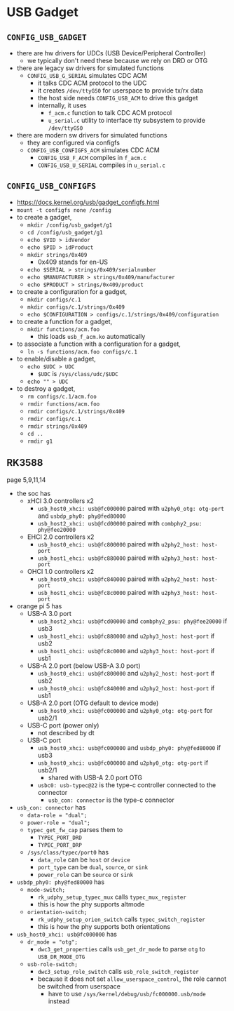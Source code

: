 USB Gadget
==========

## `CONFIG_USB_GADGET`

- there are hw drivers for UDCs (USB Device/Peripheral Controller)
  - we typically don't need these because we rely on DRD or OTG
- there are legacy sw drivers for simulated functions
  - `CONFIG_USB_G_SERIAL` simulates CDC ACM
    - it talks CDC ACM protocol to the UDC
    - it creates `/dev/ttyGS0` for userspace to provide tx/rx data
    - the host side needs `CONFIG_USB_ACM` to drive this gadget
    - internally, it uses
      - `f_acm.c` function to talk CDC ACM protocol
      - `u_serial.c` utility to interface tty subsystem to provide
        `/dev/ttyGS0`
- there are modern sw drivers for simulated functions
  - they are configured via configfs
  - `CONFIG_USB_CONFIGFS_ACM` simulates CDC ACM
    - `CONFIG_USB_F_ACM` compiles in `f_acm.c`
    - `CONFIG_USB_U_SERIAL` compiles in `u_serial.c`

## `CONFIG_USB_CONFIGFS`

- <https://docs.kernel.org/usb/gadget_configfs.html>
- `mount -t configfs none /config`
- to create a gadget,
  - `mkdir /config/usb_gadget/g1`
  - `cd /config/usb_gadget/g1`
  - `echo $VID > idVendor`
  - `echo $PID > idProduct`
  - `mkdir strings/0x409`
    - 0x409 stands for en-US
  - `echo $SERIAL > strings/0x409/serialnumber`
  - `echo $MANUFACTURER > strings/0x409/manufacturer`
  - `echo $PRODUCT > strings/0x409/product`
- to create a configuration for a gadget,
  - `mkdir configs/c.1`
  - `mkdir configs/c.1/strings/0x409`
  - `echo $CONFIGURATION > configs/c.1/strings/0x409/configuration`
- to create a function for a gadget,
  - `mkdir functions/acm.foo`
    - this loads `usb_f_acm.ko` automatically
- to associate a function with a configuration for a gadget,
  - `ln -s functions/acm.foo configs/c.1`
- to enable/disable a gadget,
  - `echo $UDC > UDC`
    - `$UDC` is `/sys/class/udc/$UDC`
  - `echo "" > UDC`
- to destroy a gadget,
  - `rm configs/c.1/acm.foo`
  - `rmdir functions/acm.foo`
  - `rmdir configs/c.1/strings/0x409`
  - `rmdir configs/c.1`
  - `rmdir strings/0x409`
  - `cd ..`
  - `rmdir g1`

## RK3588

page 5,9,11,14
- the soc has
  - xHCI 3.0 controllers x2
    - `usb_host0_xhci: usb@fc000000` paired with `u2phy0_otg: otg-port` and `usbdp_phy0: phy@fed80000`
    - `usb_host2_xhci: usb@fcd00000` paired with `combphy2_psu: phy@fee20000`
  - EHCI 2.0 controllers x2
    - `usb_host0_ehci: usb@fc800000` paired with `u2phy2_host: host-port`
    - `usb_host1_ehci: usb@fc880000` paired with `u2phy3_host: host-port`
  - OHCI 1.0 controllers x2
    - `usb_host0_ohci: usb@fc840000` paired with `u2phy2_host: host-port`
    - `usb_host1_ohci: usb@fc8c0000` paired with `u2phy3_host: host-port`
- orange pi 5 has
  - USB-A 3.0 port
    - `usb_host2_xhci: usb@fcd00000` and `combphy2_psu: phy@fee20000` if usb3
    - `usb_host1_ehci: usb@fc880000` and `u2phy3_host: host-port` if usb2
    - `usb_host1_ohci: usb@fc8c0000` and `u2phy3_host: host-port` if usb1
  - USB-A 2.0 port (below USB-A 3.0 port)
    - `usb_host0_ehci: usb@fc800000` and `u2phy2_host: host-port` if usb2
    - `usb_host0_ohci: usb@fc840000` and `u2phy2_host: host-port` if usb1
  - USB-A 2.0 port (OTG default to device mode)
    - `usb_host0_xhci: usb@fc000000` and `u2phy0_otg: otg-port` for usb2/1
  - USB-C port (power only)
    - not described by dt
  - USB-C port
    - `usb_host0_xhci: usb@fc000000` and `usbdp_phy0: phy@fed80000` if usb3
    - `usb_host0_xhci: usb@fc000000` and `u2phy0_otg: otg-port` if usb2/1
      - shared with USB-A 2.0 port OTG
    - `usbc0: usb-typec@22` is the type-c controller connected to the connector
      - `usb_con: connector` is the type-c connector
- `usb_con: connector` has
  - `data-role = "dual";`
  - `power-role = "dual";`
  - `typec_get_fw_cap` parses them to
    - `TYPEC_PORT_DRD`
    - `TYPEC_PORT_DRP`
  - `/sys/class/typec/port0` has
    - `data_role` can be `host` or `device`
    - `port_type` can be `dual`, `source`, or `sink`
    - `power_role` can be `source` or `sink`
- `usbdp_phy0: phy@fed80000` has
  - `mode-switch;`
    - `rk_udphy_setup_typec_mux` calls `typec_mux_register`
    - this is how the phy supports altmode
  - `orientation-switch;`
    - `rk_udphy_setup_orien_switch` calls `typec_switch_register`
    - this is how the phy supports both orientations
- `usb_host0_xhci: usb@fc000000` has
  - `dr_mode = "otg";`
    - `dwc3_get_properties` calls `usb_get_dr_mode` to parse `otg` to
      `USB_DR_MODE_OTG`
  - `usb-role-switch;`
    - `dwc3_setup_role_switch` calls `usb_role_switch_register`
    - because it does not set `allow_userspace_control`, the role cannot be
      switched from userspace
      - have to use `/sys/kernel/debug/usb/fc000000.usb/mode` instead
